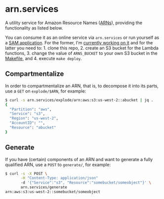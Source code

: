 # arn.services

A utility service for Amazon Resource Names ([ARNs](https://docs.aws.amazon.com/general/latest/gr/aws-arns-and-namespaces.html)), providing the functionality 
as listed below.

You can consume it as an online service via `arn.services` or run yourself as a
[SAM application](https://aws.amazon.com/serverless/sam/). For the former, I'm
[currently working on it](https://github.com/mhausenblas/arn.services/issues/1) and for the latter you need to: 1. clone this repo, 2. create an S3 bucket for the Lambda functions, 3. change the value of `ARNS_BUCKET` to your own S3 bucket in the [Makefile](https://github.com/mhausenblas/arn.services/blob/master/Makefile), and 4. execute `make deploy`.

## Compartmentalize

In order to compartmentalize an ARN, that is, to decompose it into its parts, use a `GET` on `explode/$ARN`, for example:

```sh
$ curl -s arn.services/explode/arn:aws:s3:us-west-2::abucket | jq .
{
  "Partition": "aws",
  "Service": "s3",
  "Region": "us-west-2",
  "AccountID": "",
  "Resource": "abucket"
}
```

## Generate

If you have (certain) components of an ARN and want to generate a fully qualified ARN, use a `POST` to `generate/`, for example:

```sh
$ curl -s -X POST \
       -H "Content-Type: application/json"
       -d '{"Service":"s3", "Resource":"somebucket/someobject"}' \
       arn.services/generate
arn:aws:s3:us-west-2::somebucket/someobject
```
